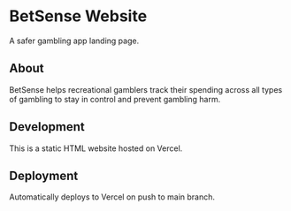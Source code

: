 # BetSense Website

A safer gambling app landing page.

## About
BetSense helps recreational gamblers track their spending across all types of gambling to stay in control and prevent gambling harm.

## Development
This is a static HTML website hosted on Vercel.

## Deployment
Automatically deploys to Vercel on push to main branch.
